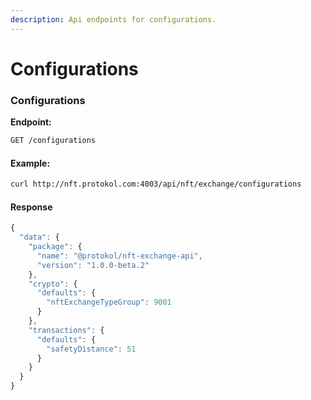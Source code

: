 ```yaml
---
description: Api endpoints for configurations.
---
```


# Configurations

### Configurations <a id="configurations"></a>

**Endpoint:**

```bash
GET /configurations
```

#### Example:

```bash
curl http://nft.protokol.com:4003/api/nft/exchange/configurations
```

#### Response

```javascript
{
  "data": {
    "package": {
      "name": "@protokol/nft-exchange-api",
      "version": "1.0.0-beta.2"
    },
    "crypto": {
      "defaults": {
        "nftExchangeTypeGroup": 9001
      }
    },
    "transactions": {
      "defaults": {
        "safetyDistance": 51
      }
    }
  }
}
```

